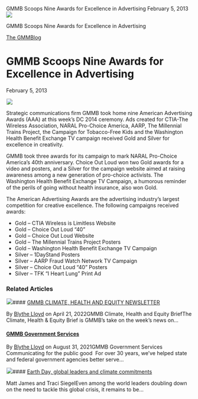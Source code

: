 



GMMB Scoops Nine Awards for Excellence in Advertising
February 5, 2013
![](data:image/gif;base64,R0lGODlhAQABAAAAACH5BAEKAAEALAAAAAABAAEAAAICTAEAOw==)![](https://www.gmmb.com/wp-content/uploads/2015/12/GMMBGeneralNews4-e1501261567306.jpg)



GMMB Scoops Nine Awards for Excellence in Advertising





 [The GMMBlog](/blog/)



##### 

 GMMB Scoops Nine Awards for Excellence in Advertising
=====================================================


February 5, 2013



![](data:image/gif;base64,R0lGODlhAQABAAAAACH5BAEKAAEALAAAAAABAAEAAAICTAEAOw==)![](https://www.gmmb.com/wp-content/uploads/2015/12/GMMBGeneralNews4-e1501261567306-552x552.jpg) 


Strategic communications firm GMMB took home nine American Advertising Awards (AAA) at this week’s DC 2014 ceremony. Ads created for CTIA-The Wireless Association, NARAL Pro-Choice America, AARP, The Millennial Trains Project, the Campaign for Tobacco-Free Kids and the Washington Health Benefit Exchange TV campaign received Gold and Silver for excellence in creativity.


GMMB took three awards for its campaign to mark NARAL Pro-Choice America’s 40th anniversary. Choice Out Loud won two Gold awards for a video and posters, and a Silver for the campaign website aimed at raising awareness among a new generation of pro-choice activists. The Washington Health Benefit Exchange TV Campaign, a humorous reminder of the perils of going without health insurance, also won Gold.


The American Advertising Awards are the advertising industry’s largest competition for creative excellence. The following campaigns received awards:


* Gold – CTIA Wireless is Limitless Website
* Gold – Choice Out Loud “40”
* Gold – Choice Out Loud Website
* Gold – The Millennial Trains Project Posters
* Gold – Washington Health Benefit Exchange TV Campaign
* Silver – 1DayStand Posters
* Silver – AARP Fraud Watch Network TV Campaign
* Silver – Choice Out Loud “40” Posters
* Silver – TFK “I Heart Lung” Print Ad









### Related Articles

![](data:image/gif;base64,R0lGODlhAQABAAAAACH5BAEKAAEALAAAAAABAAEAAAICTAEAOw==)![](https://www.gmmb.com/wp-content/uploads/2022/03/Picture1-1-380x200.png)#### [GMMB CLIMATE, HEALTH AND EQUITY NEWSLETTER](https://www.gmmb.com/climate/)

By [Blythe Lloyd](https://www.gmmb.com/author/blloyd/) on April 21, 2022GMMB Climate, Health and Equity BriefThe Climate, Health & Equity Brief is GMMB’s take on the week’s news on…

#### [GMMB Government Services](https://www.gmmb.com/governmentservices/)

By [Blythe Lloyd](https://www.gmmb.com/author/blloyd/) on August 31, 2021GMMB Government Services  Communicating for the public good  For over 30 years, we’ve helped state and federal government agencies better serve…

![](data:image/gif;base64,R0lGODlhAQABAAAAACH5BAEKAAEALAAAAAABAAEAAAICTAEAOw==)![](https://www.gmmb.com/wp-content/uploads/2021/04/b5197d82-9fb4-4c84-a8d9-e468348c4c67-380x200.jpg)#### [Earth Day, global leaders and climate commitments](https://www.gmmb.com/news/earth-day-global-leaders-and-climate-commitments/)

Matt James and Traci SiegelEven among the world leaders doubling down on the need to tackle this global crisis, it remains to be…




